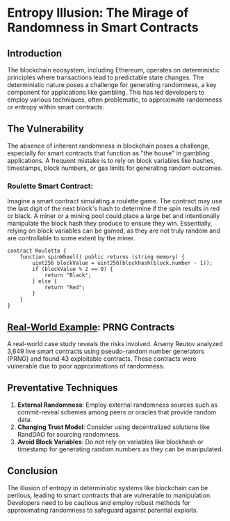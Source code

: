 # **Entropy Illusion: The Mirage of Randomness in Smart Contracts**

## **Introduction**

The blockchain ecosystem, including Ethereum, operates on deterministic principles where transactions lead to predictable state changes. The deterministic nature poses a challenge for generating randomness, a key component for applications like gambling. This has led developers to employ various techniques, often problematic, to approximate randomness or entropy within smart contracts.

## **The Vulnerability**

The absence of inherent randomness in blockchain poses a challenge, especially for smart contracts that function as "the house" in gambling applications. A frequent mistake is to rely on block variables like hashes, timestamps, block numbers, or gas limits for generating random outcomes.

### **Roulette Smart Contract:**

Imagine a smart contract simulating a roulette game. The contract may use the last digit of the next block's hash to determine if the spin results in red or black. A miner or a mining pool could place a large bet and intentionally manipulate the block hash they produce to ensure they win. Essentially, relying on block variables can be gamed, as they are not truly random and are controllable to some extent by the miner.

```solidity
contract Roulette {
    function spinWheel() public returns (string memory) {
        uint256 blockValue = uint256(blockhash(block.number - 1));
        if (blockValue % 2 == 0) {
            return "Black";
        } else {
            return "Red";
        }
    }
}

```

## **[Real-World Example](https://blog.positive.com/predicting-random-numbers-in-ethereum-smart-contracts-e5358c6b8620): PRNG Contracts**

A real-world case study reveals the risks involved. Arseny Reutov analyzed 3,649 live smart contracts using pseudo-random number generators (PRNG) and found 43 exploitable contracts. These contracts were vulnerable due to poor approximations of randomness.

## **Preventative Techniques**

1. **External Randomness**: Employ external randomness sources such as commit-reveal schemes among peers or oracles that provide random data.
2. **Changing Trust Model**: Consider using decentralized solutions like RandDAO for sourcing randomness.
3. **Avoid Block Variables**: Do not rely on variables like blockhash or timestamp for generating random numbers as they can be manipulated.

## **Conclusion**

The illusion of entropy in deterministic systems like blockchain can be perilous, leading to smart contracts that are vulnerable to manipulation. Developers need to be cautious and employ robust methods for approximating randomness to safeguard against potential exploits.
